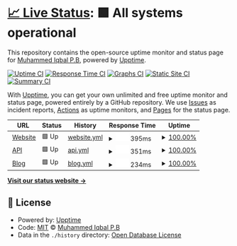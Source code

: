 # [📈 Live Status](https://iqbalpb01.github.io/up): <!--live status--> **🟩 All systems operational**

This repository contains the open-source uptime monitor and status page for [Muhammed Iqbal P.B](iqbalpb.com), powered by [Upptime](https://github.com/upptime/upptime).

[![Uptime CI](https://github.com/iqbalpb01/up/workflows/Uptime%20CI/badge.svg)](https://github.com/iqbalpb01/up/actions?query=workflow%3A%22Uptime+CI%22)
[![Response Time CI](https://github.com/iqbalpb01/up/workflows/Response%20Time%20CI/badge.svg)](https://github.com/iqbalpb01/up/actions?query=workflow%3A%22Response+Time+CI%22)
[![Graphs CI](https://github.com/iqbalpb01/up/workflows/Graphs%20CI/badge.svg)](https://github.com/iqbalpb01/up/actions?query=workflow%3A%22Graphs+CI%22)
[![Static Site CI](https://github.com/iqbalpb01/up/workflows/Static%20Site%20CI/badge.svg)](https://github.com/iqbalpb01/up/actions?query=workflow%3A%22Static+Site+CI%22)
[![Summary CI](https://github.com/iqbalpb01/up/workflows/Summary%20CI/badge.svg)](https://github.com/iqbalpb01/up/actions?query=workflow%3A%22Summary+CI%22)

With [Upptime](https://upptime.js.org), you can get your own unlimited and free uptime monitor and status page, powered entirely by a GitHub repository. We use [Issues](https://github.com/iqbalpb01/up/issues) as incident reports, [Actions](https://github.com/iqbalpb01/up/actions) as uptime monitors, and [Pages](https://iqbalpb01.github.io/up) for the status page.

<!--start: status pages-->
<!-- This summary is generated by Upptime (https://github.com/upptime/upptime) -->
<!-- Do not edit this manually, your changes will be overwritten -->
<!-- prettier-ignore -->
| URL | Status | History | Response Time | Uptime |
| --- | ------ | ------- | ------------- | ------ |
| <img alt="" src="https://favicons.githubusercontent.com/beaglesecurity.com" height="13"> [Website](https://beaglesecurity.com) | 🟩 Up | [website.yml](https://github.com/iqbalpb01/up/commits/HEAD/history/website.yml) | <details><summary><img alt="Response time graph" src="./graphs/website/response-time-week.png" height="20"> 395ms</summary><br><a href="https://iqbalpb01.github.io/up/history/website"><img alt="Response time 395" src="https://img.shields.io/endpoint?url=https%3A%2F%2Fraw.githubusercontent.com%2Fiqbalpb01%2Fup%2FHEAD%2Fapi%2Fwebsite%2Fresponse-time.json"></a><br><a href="https://iqbalpb01.github.io/up/history/website"><img alt="24-hour response time 395" src="https://img.shields.io/endpoint?url=https%3A%2F%2Fraw.githubusercontent.com%2Fiqbalpb01%2Fup%2FHEAD%2Fapi%2Fwebsite%2Fresponse-time-day.json"></a><br><a href="https://iqbalpb01.github.io/up/history/website"><img alt="7-day response time 395" src="https://img.shields.io/endpoint?url=https%3A%2F%2Fraw.githubusercontent.com%2Fiqbalpb01%2Fup%2FHEAD%2Fapi%2Fwebsite%2Fresponse-time-week.json"></a><br><a href="https://iqbalpb01.github.io/up/history/website"><img alt="30-day response time 395" src="https://img.shields.io/endpoint?url=https%3A%2F%2Fraw.githubusercontent.com%2Fiqbalpb01%2Fup%2FHEAD%2Fapi%2Fwebsite%2Fresponse-time-month.json"></a><br><a href="https://iqbalpb01.github.io/up/history/website"><img alt="1-year response time 395" src="https://img.shields.io/endpoint?url=https%3A%2F%2Fraw.githubusercontent.com%2Fiqbalpb01%2Fup%2FHEAD%2Fapi%2Fwebsite%2Fresponse-time-year.json"></a></details> | <details><summary><a href="https://iqbalpb01.github.io/up/history/website">100.00%</a></summary><a href="https://iqbalpb01.github.io/up/history/website"><img alt="All-time uptime 100.00%" src="https://img.shields.io/endpoint?url=https%3A%2F%2Fraw.githubusercontent.com%2Fiqbalpb01%2Fup%2FHEAD%2Fapi%2Fwebsite%2Fuptime.json"></a><br><a href="https://iqbalpb01.github.io/up/history/website"><img alt="24-hour uptime 100.00%" src="https://img.shields.io/endpoint?url=https%3A%2F%2Fraw.githubusercontent.com%2Fiqbalpb01%2Fup%2FHEAD%2Fapi%2Fwebsite%2Fuptime-day.json"></a><br><a href="https://iqbalpb01.github.io/up/history/website"><img alt="7-day uptime 100.00%" src="https://img.shields.io/endpoint?url=https%3A%2F%2Fraw.githubusercontent.com%2Fiqbalpb01%2Fup%2FHEAD%2Fapi%2Fwebsite%2Fuptime-week.json"></a><br><a href="https://iqbalpb01.github.io/up/history/website"><img alt="30-day uptime 100.00%" src="https://img.shields.io/endpoint?url=https%3A%2F%2Fraw.githubusercontent.com%2Fiqbalpb01%2Fup%2FHEAD%2Fapi%2Fwebsite%2Fuptime-month.json"></a><br><a href="https://iqbalpb01.github.io/up/history/website"><img alt="1-year uptime 100.00%" src="https://img.shields.io/endpoint?url=https%3A%2F%2Fraw.githubusercontent.com%2Fiqbalpb01%2Fup%2FHEAD%2Fapi%2Fwebsite%2Fuptime-year.json"></a></details>
| <img alt="" src="https://favicons.githubusercontent.com/api.beaglesecurity.com" height="13"> [API](https://api.beaglesecurity.com/healthz) | 🟩 Up | [api.yml](https://github.com/iqbalpb01/up/commits/HEAD/history/api.yml) | <details><summary><img alt="Response time graph" src="./graphs/api/response-time-week.png" height="20"> 351ms</summary><br><a href="https://iqbalpb01.github.io/up/history/api"><img alt="Response time 351" src="https://img.shields.io/endpoint?url=https%3A%2F%2Fraw.githubusercontent.com%2Fiqbalpb01%2Fup%2FHEAD%2Fapi%2Fapi%2Fresponse-time.json"></a><br><a href="https://iqbalpb01.github.io/up/history/api"><img alt="24-hour response time 351" src="https://img.shields.io/endpoint?url=https%3A%2F%2Fraw.githubusercontent.com%2Fiqbalpb01%2Fup%2FHEAD%2Fapi%2Fapi%2Fresponse-time-day.json"></a><br><a href="https://iqbalpb01.github.io/up/history/api"><img alt="7-day response time 351" src="https://img.shields.io/endpoint?url=https%3A%2F%2Fraw.githubusercontent.com%2Fiqbalpb01%2Fup%2FHEAD%2Fapi%2Fapi%2Fresponse-time-week.json"></a><br><a href="https://iqbalpb01.github.io/up/history/api"><img alt="30-day response time 351" src="https://img.shields.io/endpoint?url=https%3A%2F%2Fraw.githubusercontent.com%2Fiqbalpb01%2Fup%2FHEAD%2Fapi%2Fapi%2Fresponse-time-month.json"></a><br><a href="https://iqbalpb01.github.io/up/history/api"><img alt="1-year response time 351" src="https://img.shields.io/endpoint?url=https%3A%2F%2Fraw.githubusercontent.com%2Fiqbalpb01%2Fup%2FHEAD%2Fapi%2Fapi%2Fresponse-time-year.json"></a></details> | <details><summary><a href="https://iqbalpb01.github.io/up/history/api">100.00%</a></summary><a href="https://iqbalpb01.github.io/up/history/api"><img alt="All-time uptime 100.00%" src="https://img.shields.io/endpoint?url=https%3A%2F%2Fraw.githubusercontent.com%2Fiqbalpb01%2Fup%2FHEAD%2Fapi%2Fapi%2Fuptime.json"></a><br><a href="https://iqbalpb01.github.io/up/history/api"><img alt="24-hour uptime 100.00%" src="https://img.shields.io/endpoint?url=https%3A%2F%2Fraw.githubusercontent.com%2Fiqbalpb01%2Fup%2FHEAD%2Fapi%2Fapi%2Fuptime-day.json"></a><br><a href="https://iqbalpb01.github.io/up/history/api"><img alt="7-day uptime 100.00%" src="https://img.shields.io/endpoint?url=https%3A%2F%2Fraw.githubusercontent.com%2Fiqbalpb01%2Fup%2FHEAD%2Fapi%2Fapi%2Fuptime-week.json"></a><br><a href="https://iqbalpb01.github.io/up/history/api"><img alt="30-day uptime 100.00%" src="https://img.shields.io/endpoint?url=https%3A%2F%2Fraw.githubusercontent.com%2Fiqbalpb01%2Fup%2FHEAD%2Fapi%2Fapi%2Fuptime-month.json"></a><br><a href="https://iqbalpb01.github.io/up/history/api"><img alt="1-year uptime 100.00%" src="https://img.shields.io/endpoint?url=https%3A%2F%2Fraw.githubusercontent.com%2Fiqbalpb01%2Fup%2FHEAD%2Fapi%2Fapi%2Fuptime-year.json"></a></details>
| <img alt="" src="https://favicons.githubusercontent.com/beaglesecurity.com" height="13"> [Blog](https://beaglesecurity.com/blog) | 🟩 Up | [blog.yml](https://github.com/iqbalpb01/up/commits/HEAD/history/blog.yml) | <details><summary><img alt="Response time graph" src="./graphs/blog/response-time-week.png" height="20"> 234ms</summary><br><a href="https://iqbalpb01.github.io/up/history/blog"><img alt="Response time 234" src="https://img.shields.io/endpoint?url=https%3A%2F%2Fraw.githubusercontent.com%2Fiqbalpb01%2Fup%2FHEAD%2Fapi%2Fblog%2Fresponse-time.json"></a><br><a href="https://iqbalpb01.github.io/up/history/blog"><img alt="24-hour response time 234" src="https://img.shields.io/endpoint?url=https%3A%2F%2Fraw.githubusercontent.com%2Fiqbalpb01%2Fup%2FHEAD%2Fapi%2Fblog%2Fresponse-time-day.json"></a><br><a href="https://iqbalpb01.github.io/up/history/blog"><img alt="7-day response time 234" src="https://img.shields.io/endpoint?url=https%3A%2F%2Fraw.githubusercontent.com%2Fiqbalpb01%2Fup%2FHEAD%2Fapi%2Fblog%2Fresponse-time-week.json"></a><br><a href="https://iqbalpb01.github.io/up/history/blog"><img alt="30-day response time 234" src="https://img.shields.io/endpoint?url=https%3A%2F%2Fraw.githubusercontent.com%2Fiqbalpb01%2Fup%2FHEAD%2Fapi%2Fblog%2Fresponse-time-month.json"></a><br><a href="https://iqbalpb01.github.io/up/history/blog"><img alt="1-year response time 234" src="https://img.shields.io/endpoint?url=https%3A%2F%2Fraw.githubusercontent.com%2Fiqbalpb01%2Fup%2FHEAD%2Fapi%2Fblog%2Fresponse-time-year.json"></a></details> | <details><summary><a href="https://iqbalpb01.github.io/up/history/blog">100.00%</a></summary><a href="https://iqbalpb01.github.io/up/history/blog"><img alt="All-time uptime 100.00%" src="https://img.shields.io/endpoint?url=https%3A%2F%2Fraw.githubusercontent.com%2Fiqbalpb01%2Fup%2FHEAD%2Fapi%2Fblog%2Fuptime.json"></a><br><a href="https://iqbalpb01.github.io/up/history/blog"><img alt="24-hour uptime 100.00%" src="https://img.shields.io/endpoint?url=https%3A%2F%2Fraw.githubusercontent.com%2Fiqbalpb01%2Fup%2FHEAD%2Fapi%2Fblog%2Fuptime-day.json"></a><br><a href="https://iqbalpb01.github.io/up/history/blog"><img alt="7-day uptime 100.00%" src="https://img.shields.io/endpoint?url=https%3A%2F%2Fraw.githubusercontent.com%2Fiqbalpb01%2Fup%2FHEAD%2Fapi%2Fblog%2Fuptime-week.json"></a><br><a href="https://iqbalpb01.github.io/up/history/blog"><img alt="30-day uptime 100.00%" src="https://img.shields.io/endpoint?url=https%3A%2F%2Fraw.githubusercontent.com%2Fiqbalpb01%2Fup%2FHEAD%2Fapi%2Fblog%2Fuptime-month.json"></a><br><a href="https://iqbalpb01.github.io/up/history/blog"><img alt="1-year uptime 100.00%" src="https://img.shields.io/endpoint?url=https%3A%2F%2Fraw.githubusercontent.com%2Fiqbalpb01%2Fup%2FHEAD%2Fapi%2Fblog%2Fuptime-year.json"></a></details>

<!--end: status pages-->

[**Visit our status website →**](https://iqbalpb01.github.io/up)

## 📄 License

- Powered by: [Upptime](https://github.com/upptime/upptime)
- Code: [MIT](./LICENSE) © [Muhammed Iqbal P.B](iqbalpb.com)
- Data in the `./history` directory: [Open Database License](https://opendatacommons.org/licenses/odbl/1-0/)
